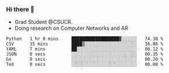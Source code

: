 ### Hi there 👋
- Grad Student @CSUCR. 
- Doing research on Computer Networks and AR
<!--START_SECTION:waka-->

```text
Python   1 hr 8 mins     ██████████████████▓░░░░░░   74.38 %
CSV      15 mins         ████▒░░░░░░░░░░░░░░░░░░░░   16.86 %
YAML     7 mins          ██░░░░░░░░░░░░░░░░░░░░░░░   08.12 %
JSON     0 secs          ░░░░░░░░░░░░░░░░░░░░░░░░░   00.35 %
Go       0 secs          ░░░░░░░░░░░░░░░░░░░░░░░░░   00.20 %
TeX      0 secs          ░░░░░░░░░░░░░░░░░░░░░░░░░   00.08 %
```

<!--END_SECTION:waka-->
<!--
**jluo117/jluo117** is a ✨ _special_ ✨ repository because its `README.md` (this file) appears on your GitHub profile.

Here are some ideas to get you started:

- 🔭 I’m currently working on ...
- 🌱 I’m currently learning ...
- 👯 I’m looking to collaborate on ...
- 🤔 I’m looking for help with ...
- 💬 Ask me about ...
- 📫 How to reach me: ...
- 😄 Pronouns: ...
- ⚡ Fun fact: ...
-->
